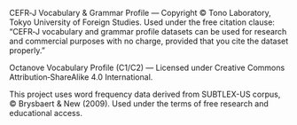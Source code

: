 CEFR‑J Vocabulary & Grammar Profile — Copyright © Tono Laboratory, Tokyo University of Foreign Studies.
Used under the free citation clause: “CEFR‑J vocabulary and grammar profile datasets can be used for research and commercial purposes with no charge, provided that you cite the dataset properly.”

Octanove Vocabulary Profile (C1/C2) — Licensed under Creative Commons Attribution‑ShareAlike 4.0 International.

This project uses word frequency data derived from SUBTLEX-US corpus, © Brysbaert & New (2009).
Used under the terms of free research and educational access.